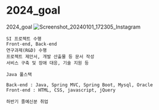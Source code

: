 # 2024_goal
2024_goal
![Screenshot_20240101_172305_Instagram](https://github.com/mr-won/2024_goal/assets/58906858/31778205-753e-44a1-b3d3-f0600c7f9d23)


```
SI 프로젝트 수행
Front-end, Back-end
연구과제(R&D) 수행
프로젝트 제안서, 개발 산출물 등 문서 작성
서비스 구축 및 장애 대응, 기술 지원 등

Java 풀스택

Back-end : Java, Spring MVC, Spring Boot, Mysql, Oracle
Front-end : HTML, CSS, javascript, jQuery

하반기 졸예신분 취업
```
